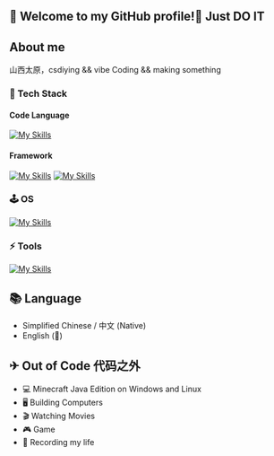 ##  👋 Welcome to my GitHub profile!👋  Just DO IT

##  About me
山西太原，csdiying && vibe Coding && making something 
### 🔭 Tech Stack
#### Code Language 

[![My Skills](https://skillicons.dev/icons?i=py,java,cpp,go,rust,c,haskell,ts,js,clojure,html,css,wasm,lua&theme=light)](https://skillicons.dev)

#### Framework

[![My Skills](https://skillicons.dev/icons?i=spring,tailwind,vue,react,nodejs,nextjs,nuxtjs,electron,flutter,express,fastapi,flask&theme=light)](https://skillicons.dev)
[![My Skills](https://skillicons.dev/icons?i=threejs)](https://skillicons.dev)

### 🕹 OS 

[![My Skills](https://skillicons.dev/icons?i=debian,arch,ubuntu,nix,linux,windows&theme=light)](https://skillicons.dev)

### ⚡ Tools

[![My Skills](https://skillicons.dev/icons?i=vscode,idea,docker,git,vim,cmake,npm,webpack,vite,figma,bash,powershell,notion&theme=light)](https://skillicons.dev)

## 📚 Language
- Simplified Chinese / 中文 (Native)
- English (🌱)

## ✈ Out of Code 代码之外
 - 💻 Minecraft Java Edition on Windows and Linux
 - 🖥 Building Computers
 - 🎬 Watching Movies
 - 🎮 Game
 - 💾 Recording my life
